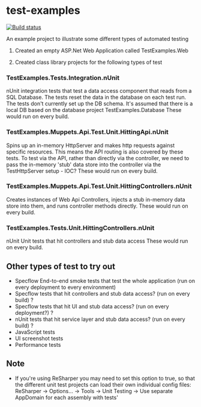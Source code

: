 # test-examples

[![Build status](https://ci.appveyor.com/api/projects/status/ie66hbo1khyqmr93)](https://ci.appveyor.com/project/mcgrathjoe/test-examples)

An example project to illustrate some different types of automated testing

1. Created an empty ASP.Net Web Application called TestExamples.Web

2. Created class library projects for the following types of test
 
### TestExamples.Tests.Integration.nUnit
nUnit integration tests that test a data access component that reads from a SQL Database.
The tests reset the data in the database on each test run.
The tests don't currently set up the DB schema. 
It's assumed that there is a local DB based on the database project TestExamples.Database
These would run on every build.

### TestExamples.Muppets.Api.Test.Unit.HittingApi.nUnit
Spins up an in-memory HttpServer and makes http requests against specific resources.
This means the API routing is also covered by these tests.
To test via the API, rather than directly via the controller, we need to pass the in-memory 'stub' data store into the controller via the TestHttpServer setup - IOC?
These would run on every build.

### TestExamples.Muppets.Api.Test.Unit.HittingControllers.nUnit
Creates instances of Web Api Controllers, injects a stub in-memory data store into them, and runs controller methods directly.
These would run on every build.

### TestExamples.Tests.Unit.HittingControllers.nUnit
nUnit Unit tests that hit controllers and stub data access
These would run on every build.


## Other types of test to try out

* Specflow End-to-end smoke tests that test the whole application (run on every deployment to every environment)
* Specflow tests that hit controllers and stub data access? (run on every build) ?
* Specflow tests that hit UI and stub data access? (run on every deployment?) ?
* nUnit tests that hit service layer and stub data access? (run on every build) ?
* JavaScript tests
* UI screenshot tests
* Performance tests

## Note

* If you're using ReSharper you may need to set this option to true, so that the different unit test projects can load their own individual config files: 
ReSharper -> Options... -> Tools -> Unit Testing -> Use separate AppDomain for each assembly with tests'